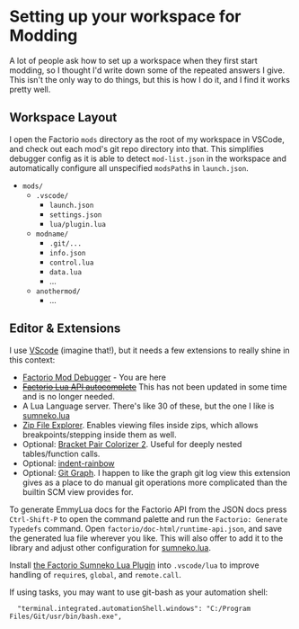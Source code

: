 # Setting up your workspace for Modding

A lot of people ask how to set up a workspace when they first start modding, so I thought I'd write down some of the repeated answers I give. This isn't the only way to do things, but this is how I do it, and I find it works pretty well.

## Workspace Layout

I open the Factorio `mods` directory as the root of my workspace in VSCode, and check out each mod's git repo directory into that. This simplifies debugger config as it is able to detect `mod-list.json` in the workspace and automatically configure all unspecified `modsPath`s in `launch.json`.

  * `mods/`
    * `.vscode/`
      * `launch.json`
      * `settings.json`
      * `lua/plugin.lua`
    * `modname/`
      * `.git/...`
      * `info.json`
      * `control.lua`
      * `data.lua`
      * ...
    * `anothermod/`
      * ...


## Editor & Extensions

I use [VScode](https://code.visualstudio.com/) (imagine that!), but it needs a few extensions to really shine in this context:

 * [Factorio Mod Debugger](https://marketplace.visualstudio.com/items?itemName=justarandomgeek.factoriomod-debug) - You are here
 * ~~[Factorio Lua API autocomplete](https://marketplace.visualstudio.com/items?itemName=svizzini.factorio-lua-api-autocomplete)~~ This has not been updated in some time and is no longer needed.
 * A Lua Language server. There's like 30 of these, but the one I like is [sumneko.lua](https://marketplace.visualstudio.com/items?itemName=sumneko.lua)
 * [Zip File Explorer](https://marketplace.visualstudio.com/items?itemName=slevesque.vscode-zipexplorer). Enables viewing files inside zips, which allows breakpoints/stepping inside them as well.
 * Optional: [Bracket Pair Colorizer 2](https://marketplace.visualstudio.com/items?itemName=CoenraadS.bracket-pair-colorizer-2). Useful for deeply nested tables/function calls.
 * Optional: [indent-rainbow](https://marketplace.visualstudio.com/items?itemName=oderwat.indent-rainbow)
 * Optional: [Git Graph](https://marketplace.visualstudio.com/items?itemName=mhutchie.git-graph). I happen to like the graph git log view this extension gives as a place to do manual git operations more complicated than the builtin SCM view provides for.

To generate EmmyLua docs for the Factorio API from the JSON docs press `Ctrl-Shift-P` to open the command palette and run the `Factorio: Generate Typedefs` command. Open `factorio/doc-html/runtime-api.json`, and save the generated lua file wherever you like. This will also offer to add it to the library and adjust other configuration for [sumneko.lua](https://marketplace.visualstudio.com/items?itemName=sumneko.lua).


Install [the Factorio Sumneko Lua Plugin](https://github.com/JanSharp/FactorioSumnekoLuaPlugin) into `.vscode/lua` to improve handling of `require`s, `global`, and `remote.call`.



If using tasks, you may want to use git-bash as your automation shell:

```jsonc
  "terminal.integrated.automationShell.windows": "C:/Program Files/Git/usr/bin/bash.exe",
```
